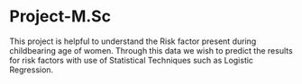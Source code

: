 # Project-M.Sc
This project is helpful to understand the Risk factor present during childbearing age of women. Through this data we wish to predict the results for risk factors with use of Statistical Techniques such as Logistic Regression.

